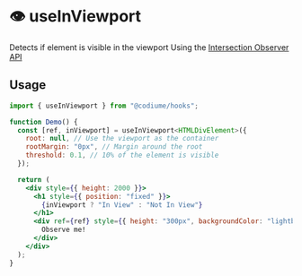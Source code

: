 # 👁️ useInViewport

Detects if element is visible in the viewport Using the [Intersection Observer API](https://developer.mozilla.org/en-US/docs/Web/API/Intersection_Observer_API)

## Usage

```jsx
import { useInViewport } from "@codiume/hooks";

function Demo() {
  const [ref, inViewport] = useInViewport<HTMLDivElement>({
    root: null, // Use the viewport as the container
    rootMargin: "0px", // Margin around the root
    threshold: 0.1, // 10% of the element is visible
  });

  return (
    <div style={{ height: 2000 }}>
      <h1 style={{ position: "fixed" }}>
        {inViewport ? "In View" : "Not In View"}
      </h1>
      <div ref={ref} style={{ height: "300px", backgroundColor: "lightblue" }}>
        Observe me!
      </div>
    </div>
  );
}
```
